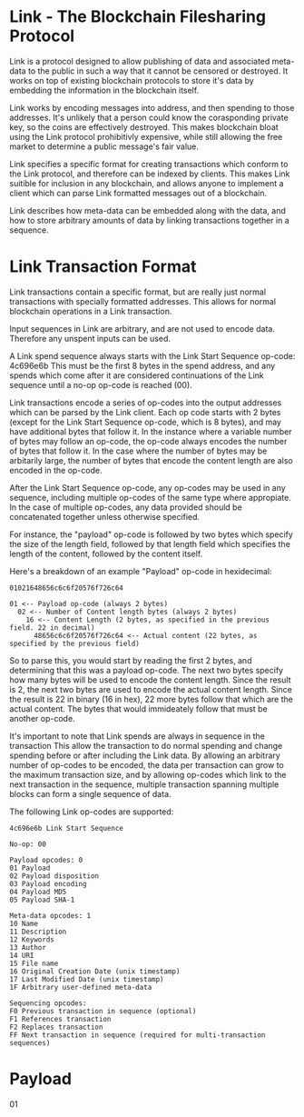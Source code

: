 Link - The Blockchain Filesharing Protocol
====

Link is a protocol designed to allow publishing of data and associated meta-data to the public in such a way that it cannot be censored or destroyed. It works on top of existing blockchain protocols to store it's data by embedding the information in the blockchain itself.

Link works by encoding messages into address, and then spending to those addresses. It's unlikely that a person could know the corasponding private key, so the coins are effectively destroyed. This makes blockchain bloat using the Link protocol prohibitivly expensive, while still allowing the free market to determine a public message's fair value.

Link specifies a specific format for creating transactions which conform to the Link protocol, and therefore can be indexed by clients. This makes Link suitible for inclusion in any blockchain, and allows anyone to implement a client which can parse Link formatted messages out of a blockchain.

Link describes how meta-data can be embedded along with the data, and how to store arbitrary amounts of data by linking transactions together in a sequence.

Link Transaction Format
====

Link transactions contain a specific format, but are really just normal transactions with specially formatted addresses. This allows for normal blockchain operations in a Link transaction.

Input sequences in Link are arbitrary, and are not used to encode data. Therefore any unspent inputs can be used.

A Link spend sequence always starts with the Link Start Sequence op-code: 4c696e6b This must be the first 8 bytes in the spend address, and any spends which come after it are considered continuations of the Link sequence until a no-op op-code is reached (00).

Link transactions encode a series of op-codes into the output addresses which can be parsed by the Link client. Each op code starts with 2 bytes (except for the Link Start Sequence op-code, which is 8 bytes), and may have additional bytes that follow it. In the instance where a variable number of bytes may follow an op-code, the op-code always encodes the number of bytes that follow it. In the case where the number of bytes may be arbitarily large, the number of bytes that encode the content length are also encoded in the op-code.

After the Link Start Sequence op-code, any op-codes may be used in any sequence, including multiple op-codes of the same type where appropiate. In the case of multiple op-codes, any data provided should be concatenated together unless otherwise specified.

For instance, the "payload" op-code is followed by two bytes which specify the size of the length field, followed by that length field which specifies the length of the content, followed by the content itself.

Here's a breakdown of an example "Payload" op-code in hexidecimal:

    01021648656c6c6f20576f726c64

    01 <-- Payload op-code (always 2 bytes)
      02 <-- Number of Content length bytes (always 2 bytes)
        16 <-- Content Length (2 bytes, as specified in the previous field. 22 in decimal)
          48656c6c6f20576f726c64 <-- Actual content (22 bytes, as specified by the previous field)

So to parse this, you would start by reading the first 2 bytes, and determining that this was a payload op-code. The next two bytes specify how many bytes will be used to encode the content length. Since the result is 2, the next two bytes are used to encode the actual content length. Since the result is 22 in binary (16 in hex), 22 more bytes follow that which are the actual content. The bytes that would immideately follow that must be another op-code.

It's important to note that Link spends are always in sequence in the transaction This allow the transaction to do normal spending and change spending before or after including the Link data. By allowing an arbitrary number of op-codes to be encoded, the data per transaction can grow to the maximum transaction size, and by allowing op-codes which link to the next transaction in the sequence, multiple transaction spanning multiple blocks can form a single sequence of data.

The following Link op-codes are supported:

    4c696e6b Link Start Sequence
  
    No-op: 00
    
    Payload opcodes: 0
    01 Payload
    02 Payload disposition
    03 Payload encoding
    04 Payload MD5
    05 Payload SHA-1
    
    Meta-data opcodes: 1
    10 Name
    11 Description
    12 Keywords
    13 Author
    14 URI
    15 File name
    16 Original Creation Date (unix timestamp)
    17 Last Modified Date (unix timestamp)
    1F Arbitrary user-defined meta-data
    
    Sequencing opcodes:
    F0 Previous transaction in sequence (optional)
    F1 References transaction
    F2 Replaces transaction
    FF Next transaction in sequence (required for multi-transaction sequences)

Payload
===

01
